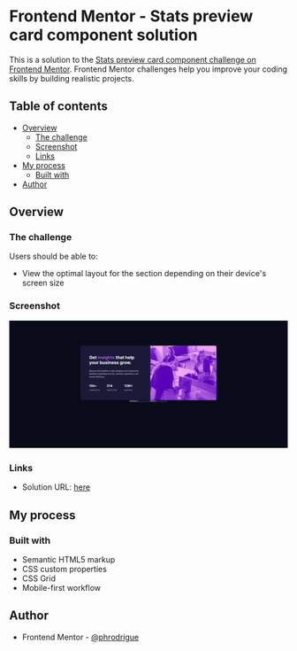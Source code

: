 # Frontend Mentor - Stats preview card component solution

This is a solution to the [Stats preview card component challenge on Frontend Mentor](https://www.frontendmentor.io/challenges/stats-preview-card-component-8JqbgoU62). Frontend Mentor challenges help you improve your coding skills by building realistic projects. 

## Table of contents

- [Overview](#overview)
  - [The challenge](#the-challenge)
  - [Screenshot](#screenshot)
  - [Links](#links)
- [My process](#my-process)
  - [Built with](#built-with)
- [Author](#author)

## Overview

### The challenge

Users should be able to:

- View the optimal layout for the section depending on their device's screen size

### Screenshot

![](./images/screenshot.png)

### Links

- Solution URL: [here](https://phrodrigue.github.io/newbie/stats-preview-card-component/)

## My process

### Built with

- Semantic HTML5 markup
- CSS custom properties
- CSS Grid
- Mobile-first workflow

## Author

- Frontend Mentor - [@phrodrigue](https://www.frontendmentor.io/profile/phrodrigue)
